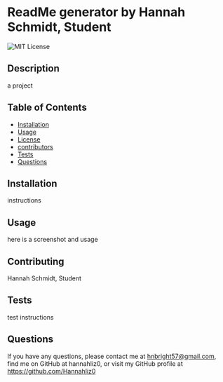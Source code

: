 # ReadMe generator by Hannah Schmidt, Student
  ![MIT License](https://img.shields.io/badge/License-MIT-yellow.svg)
  ## Description
  a project

  ## Table of Contents
  * [Installation](#installation)
  * [Usage](#usage)
  * [License](#license)
  * [contributors](#contributors)
  * [Tests](#tests)
  * [Questions](#questions)

  ## Installation
  instructions

  ## Usage
  here is a screenshot and usage


  ## Contributing
  Hannah Schmidt, Student 

  ## Tests
  test instructions

  ## Questions
  If you have any questions, please contact me at hnbright57@gmail.com, find me on GitHub at hannahliz0, or visit my GitHub profile at https://github.com/Hannahliz0
  